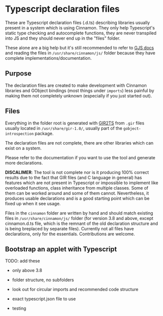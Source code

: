 # Typescript declaration files

These are Typescript declaration files (.d.ts) describing libraries usually present in a system which is using Cinnamon. They only help Typescript's static type checking and autocomplete functions, they are never transpiled into JS and they should never end up in the "files" folder.

These alone are a big help but it's still recommended to refer to [GJS docs](https://gjs-docs.gnome.org/) and reading the files in `/usr/share/cinnamon/js/` folder because they have complete implementations/documentation.

## Purpose

The declaration files are created to make development with Cinnamon libraries and GObject bindings (most things under `imports`) less painful by making them not completely unknown (especially if you just started out).

## Files

Everything in the folder root is generated with [GIR2TS](https://github.com/Gr3q/GIR2TS) from ```.gir``` files usually located in ```/usr/share/gir-1.0/```, usually part of the ```gobject-introspection``` package.

The declaration files are not complete, there are other libraries which can exist on a system.

Please refer to the documentation if you want to use the tool and generate more declarations.

**DISCALIMER**: The tool is not complete nor is it producing 100% correct results due to the fact that GIR files (and C language in general) has features which are not present in Typescript or impossible to implement like overloaded functions, class inheritance from multiple classes. Some of them can be worked around and some of them cannot. Nevertheless, it produces usable declarations and is a good starting point which can be fixed up when it see usage.

Files in the ```cinnamon``` folder are written by hand and should match existing files in `/usr/share/cinnamon/js/` folder (for version 3.8 and above, except cinnamon.d.ts file, which is the remnant of the old declaration structure and is being breplaced by separate files). Currently not all files have declarations, only for the essentials. Contributions are welcome.

## Bootstrap an applet with Typescript

TODO: add these

* only above 3.8

* folder structure, no subfolders

* look out for circular imports and recommended code structure

* exact typescript.json file to use

* testing